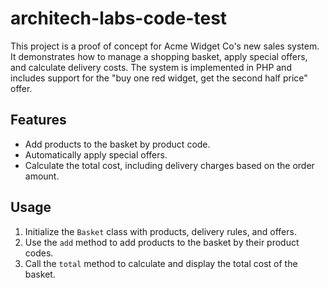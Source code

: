 # architech-labs-code-test
This project is a proof of concept for Acme Widget Co's new sales system. It demonstrates how to manage a shopping basket, apply special offers, and calculate delivery costs. The system is implemented in PHP and includes support for the "buy one red widget, get the second half price" offer.
## Features
- Add products to the basket by product code.
- Automatically apply special offers.
- Calculate the total cost, including delivery charges based on the order amount.
## Usage
1. Initialize the `Basket` class with products, delivery rules, and offers.
2. Use the `add` method to add products to the basket by their product codes.
3. Call the `total` method to calculate and display the total cost of the basket.
